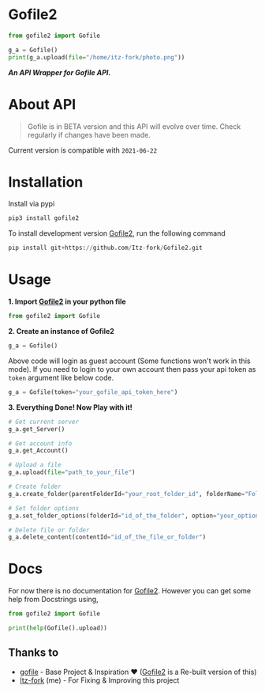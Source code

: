 # Gofile2
```python
from gofile2 import Gofile

g_a = Gofile()
print(g_a.upload(file="/home/itz-fork/photo.png"))
```
***An API Wrapper for Gofile API.***

# About API
> Gofile is in BETA version and this API will evolve over time. Check regularly if changes have been made.
>
Current version is compatible with `2021-06-22`

# Installation
Install via pypi
```python
pip3 install gofile2
```

To install development version [Gofile2](https://github.com/Itz-fork/Gofile2), run the following command
```python
pip install git+https://github.com/Itz-fork/Gofile2.git
```

# Usage
**1. Import [Gofile2](https://github.com/Itz-fork/Gofile2) in your python file**
```python
from gofile2 import Gofile
```

**2. Create an instance of Gofile2**
```python
g_a = Gofile()
```
Above code will login as guest account (Some functions won't work in this mode). If you need to login to your own account then pass your api token as `token` argument like below code.

```python
g_a = Gofile(token="your_gofile_api_token_here")
```

**3. Everything Done! Now Play with it!**
```python
# Get current server
g_a.get_Server()

# Get account info
g_a.get_Account()

# Upload a file
g_a.upload(file="path_to_your_file")

# Create folder
g_a.create_folder(parentFolderId="your_root_folder_id", folderName="Folder Name")

# Set folder options
g_a.set_folder_options(folderId="id_of_the_folder", option="your_option", value="your_value")

# Delete file or folder
g_a.delete_content(contentId="id_of_the_file_or_folder")
```

# Docs
For now there is no documentation for [Gofile2](https://github.com/Itz-fork/Gofile2). However you can get some help from Docstrings using,
```python
from gofile2 import Gofile

print(help(Gofile().upload))
```

## Thanks to
- [gofile](https://github.com/Codec04/gofile) - Base Project & Inspiration ❤️ ([Gofile2](https://github.com/Itz-fork/Gofile2) is a Re-built version of this)
- [Itz-fork](https://github.com/Itz-fork/) (me) - For Fixing & Improving this project